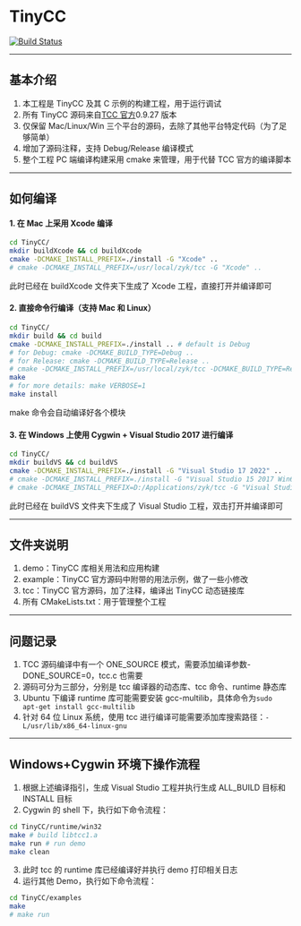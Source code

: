 # TinyCC

[![Build Status](https://travis-ci.com/zhyingkun/TinyCC.svg)](https://travis-ci.com/zhyingkun/TinyCC)

---

## 基本介绍

1. 本工程是 TinyCC 及其 C 示例的构建工程，用于运行调试
2. 所有 TinyCC 源码来自[TCC 官方](https://bellard.org/tcc/)0.9.27 版本
3. 仅保留 Mac/Linux/Win 三个平台的源码，去除了其他平台特定代码（为了足够简单）
4. 增加了源码注释，支持 Debug/Release 编译模式
5. 整个工程 PC 端编译构建采用 cmake 来管理，用于代替 TCC 官方的编译脚本

---

## 如何编译

#### 1. 在 Mac 上采用 Xcode 编译

```bash
cd TinyCC/
mkdir buildXcode && cd buildXcode
cmake -DCMAKE_INSTALL_PREFIX=./install -G "Xcode" ..
# cmake -DCMAKE_INSTALL_PREFIX=/usr/local/zyk/tcc -G "Xcode" ..
```

此时已经在 buildXcode 文件夹下生成了 Xcode 工程，直接打开并编译即可

#### 2. 直接命令行编译（支持 Mac 和 Linux）

```bash
cd TinyCC/
mkdir build && cd build
cmake -DCMAKE_INSTALL_PREFIX=./install .. # default is Debug
# for Debug: cmake -DCMAKE_BUILD_TYPE=Debug ..
# for Release: cmake -DCMAKE_BUILD_TYPE=Release ..
# cmake -DCMAKE_INSTALL_PREFIX=/usr/local/zyk/tcc -DCMAKE_BUILD_TYPE=Release ..
make
# for more details: make VERBOSE=1
make install
```

make 命令会自动编译好各个模块

#### 3. 在 Windows 上使用 Cygwin + Visual Studio 2017 进行编译

```bash
cd TinyCC/
mkdir buildVS && cd buildVS
cmake -DCMAKE_INSTALL_PREFIX=./install -G "Visual Studio 17 2022" ..
# cmake -DCMAKE_INSTALL_PREFIX=./install -G "Visual Studio 15 2017 Win64" ..
# cmake -DCMAKE_INSTALL_PREFIX=D:/Applications/zyk/tcc -G "Visual Studio 15 2017 Win64" ..
```

此时已经在 buildVS 文件夹下生成了 Visual Studio 工程，双击打开并编译即可

---

## 文件夹说明

1. demo：TinyCC 库相关用法和应用构建
2. example：TinyCC 官方源码中附带的用法示例，做了一些小修改
3. tcc：TinyCC 官方源码，加了注释，编译出 TinyCC 动态链接库
4. 所有 CMakeLists.txt：用于管理整个工程

---

## 问题记录

1. TCC 源码编译中有一个 ONE_SOURCE 模式，需要添加编译参数-DONE_SOURCE=0，tcc.c 也需要
2. 源码可分为三部分，分别是 tcc 编译器的动态库、tcc 命令、runtime 静态库
3. Ubuntu 下编译 runtime 库可能需要安装 gcc-multilib，具体命令为`sudo apt-get install gcc-multilib`
4. 针对 64 位 Linux 系统，使用 tcc 进行编译可能需要添加库搜索路径：`-L/usr/lib/x86_64-linux-gnu`

---

## Windows+Cygwin 环境下操作流程

1. 根据上述编译指引，生成 Visual Studio 工程并执行生成 ALL_BUILD 目标和 INSTALL 目标
2. Cygwin 的 shell 下，执行如下命令流程：

```bash
cd TinyCC/runtime/win32
make # build libtcc1.a
make run # run demo
make clean
```

3. 此时 tcc 的 runtime 库已经编译好并执行 demo 打印相关日志
4. 运行其他 Demo，执行如下命令流程：

```bash
cd TinyCC/examples
make
# make run
```
